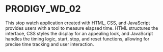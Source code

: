 # PRODIGY_WD_02
This stop watch application created with HTML, CSS, and JavaScript provides users with a tool to measure elapsed time. HTML structures the interface, CSS styles the display for an appealing look, and JavaScript handles the timing logic, start, stop, and reset functions, allowing for precise time tracking and user interaction.
